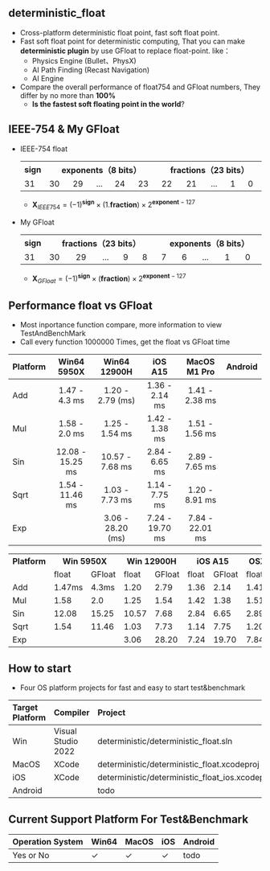 ## deterministic_float
 * Cross-platform deterministic float point, fast soft float point.
 * Fast soft float point for deterministic computing, That
you can make **deterministic plugin** by use GFloat to replace float-point. like：
    * Physics Engine (Bullet、PhysX)
    * AI Path Finding (Recast Navigation)
    * AI Engine
 * Compare the overall performance of float754 and GFloat numbers, They differ by no more than **100%**
    * **Is the fastest soft floating point in the world**?

## IEEE-754 & My GFloat
* IEEE-754 float
  <table  >
    <tr>
        <th align="center" >sign</th>
        <th align="center" colspan = "5" width="400">exponents（8 bits）</th>
        <th align="center" colspan = "5" width="400">fractions（23 bits）</th>
    </tr>
    <tr>
        <td >31</td>
        <td >30</td><td>29</td><td>...</td><td>24</td><td>23</td>
        <td >22</td><td>21</td><td>...</td><td>1</td><td>0</td>
    </tr>
    </table>

    * $\mathbf{X}_{IEEE754} = (-1)^\mathbf{sign} \times (1.\mathbf{fraction}) \times 2 ^{\mathbf{exponent} - 127}$
* My GFloat
  <table  >
    <tr>
        <th align="center" >sign</th>
        <th align="center" colspan = "5" width="400">fractions（23 bits）</th>
        <th align="center" colspan = "5" width="400">exponents（8 bits）</th>
    </tr>
    <tr>
        <td >31</td>
        <td >30</td><td>29</td><td>...</td><td>9</td><td>8</td>
        <td >7</td><td>6</td><td>...</td><td>1</td><td>0</td>
    </tr>
    </table>
    
    * $\mathbf{X}_{GFloat} = (-1)^\mathbf{sign} \times (\mathbf{fraction}) \times 2 ^{\mathbf{exponent} - 127}$

## Performance float vs GFloat
 * Most inportance function compare, more information to view TestAndBenchMark 
 * Call every function 1000000 Times, get the float vs GFloat time

|Platform|Win64 5950X|Win64 12900H | iOS A15 | MacOS M1 Pro | Android |
|:--|:--:|:--: |:--:|:--:|:--:|
|Add|1.47 - 4.3 ms|1.20 - 2.79  (ms)  | 1.36 - 2.14 ms|1.41 - 2.38 ms |
|Mul|1.58 - 2.0 ms| 1.25 - 1.54 ms| 1.42 - 1.38 ms |1.51 - 1.56 ms|
|Sin|12.08 - 15.25 ms|10.57 - 7.68 ms| 2.84 - 6.65 ms|2.89 - 7.65 ms |
|Sqrt|1.54 - 11.46 ms|1.03 - 7.73 ms|1.14 - 7.75 ms |1.20 - 8.91 ms|
|Exp|  |3.06 - 28.20  (ms) |7.24 - 19.70 ms|7.84 - 22.01 ms|

  <table  >
    <tr>
        <th colspan = "1" >Platform</th>
        <th align="center" colspan = "2" >Win 5950X</th>
        <th align="center" colspan = "2" >Win 12900H</th>
        <th align="center" colspan = "2" >iOS A15</th>
        <th align="center" colspan = "2" >OSX M1pro</th>
        <th align="center" colspan = "2" >Android</th>
    </tr>
    <tr>
        <td > </td>
        <td >float</td><td >GFloat</td><td >float</td><td >GFloat</td>
        <td >float</td><td >GFloat</td><td >float</td><td >GFloat</td>
        <td >float</td><td >GFloat</td>
    </tr>
    <tr>
        <td>Add</td><td>1.47ms</td><td >4.3ms</td><td>1.20</td><td>2.79</td>
        <td>1.36</td><td >2.14</td><td>1.41</td><td>2.38</td><td></td><td></td>
    </tr>
    <tr>
        <td>Mul</td><td>1.58</td><td >2.0</td><td>1.25</td><td>1.54</td>
        <td>1.42</td><td>1.38</td><td>1.51</td><td>1.56</td><td></td><td></td>
    </tr>
      <tr>
        <td>Sin</td><td>12.08</td><td >15.25</td><td>10.57</td><td>7.68</td>
        <td>2.84</td><td>6.65</td><td>2.89</td><td>7.65</td><td></td><td></td>
    </tr>
      <tr>
        <td>Sqrt</td><td>1.54</td><td >11.46</td><td>1.03</td><td> 7.73</td>
        <td>1.14 </td><td>7.75 </td><td>1.20</td><td>8.91</td><td></td><td></td>
    </tr>
      <tr>
        <td>Exp</td><td></td><td ></td><td>3.06</td><td>28.20</td>
        <td>7.24</td><td>19.70</td><td>7.84</td><td>22.01</td><td></td><td></td>
    </tr>
    </table>
	
	
## How to start
 * Four OS platform projects for fast and easy to start test&benchmark

|Target Platform| Compiler| Project |
|:--|:--|:--|
|Win|Visual Studio 2022| deterministic/deterministic_float.sln|
|MacOS|XCode| deterministic/deterministic_float.xcodeproj |
|iOS|XCode| deterministic/deterministic_float_ios.xcodeproj |
|Android||todo|

## Current Support Platform For Test&Benchmark 
|Operation System|Win64|MacOS| iOS| Android|
|--|--|--|--|--|
|Yes or No | $\checkmark$  |$\checkmark$|$\checkmark$| todo |





